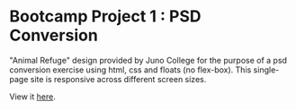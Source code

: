 # Bootcamp Project 1 : PSD Conversion
"Animal Refuge" design provided by Juno College for the purpose of a psd conversion exercise using html, css and floats (no flex-box). This single-page site is responsive across different screen sizes.

View it <a href="https://robinnong.github.io/robin-nong-project-1/">here</a>.
